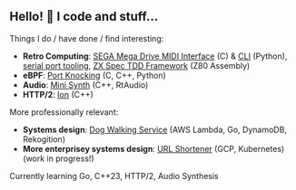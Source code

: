 ## Hello! :wave: I code and stuff...

Things I do / have done / find interesting:

* **Retro Computing**: [SEGA Mega Drive MIDI Interface](https://github.com/rhargreaves/mega-drive-midi-interface) (C) & [CLI](https://github.com/rhargreaves/mdmi-cli) (Python), [serial port tooling](https://github.com/rhargreaves/mega-drive-serial-port), [ZX Spec TDD Framework](https://github.com/rhargreaves/zx-spec) (Z80 Assembly)
* **eBPF**: [Port Knocking](https://github.com/rhargreaves/knock-knock) (C, C++, Python)
* **Audio**: [Mini Synth](https://github.com/rhargreaves/mini-synth) (C++, RtAudio)
* **HTTP/2**: [Ion](https://github.com/rhargreaves/ion) (C++)

More professionally relevant:

* **Systems design**: [Dog Walking Service](https://github.com/rhargreaves/dog-walking) (AWS Lambda, Go, DynamoDB, Rekogition)
* **More enterprisey systems design**: [URL Shortener](https://github.com/rhargreaves/url-shortener) (GCP, Kubernetes) (work in progress!)

Currently learning Go, C++23, HTTP/2, Audio Synthesis

<!--
- 🔭 I’m currently working on ...
- 🌱 I’m currently learning C++, audio synthesis & HTTP/2
- 👯 I’m looking to collaborate on ...
- 🤔 I’m looking for help with ...
- 💬 Ask me about ...
- 📫 How to reach me: ...
- 😄 Pronouns: ...
- ⚡ Fun fact: ...
-->
